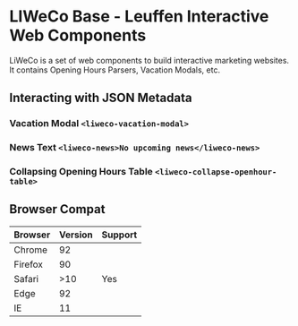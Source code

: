 # LIWeCo Base - Leuffen Interactive Web Components

LiWeCo is a set of web components to build interactive marketing websites. It contains
Opening Hours Parsers, Vacation Modals, etc.


## Interacting with JSON Metadata


### Vacation Modal `<liweco-vacation-modal>`

### News Text `<liweco-news>No upcoming news</liweco-news>`


### Collapsing Opening Hours Table `<liweco-collapse-openhour-table>`



## Browser Compat

| Browser | Version | Support |
|---------|---------|---------|
| Chrome  | 92      |         |
| Firefox | 90      |         |
| Safari  | >10     | Yes     |
| Edge    | 92      |         |
| IE      | 11      |         |
